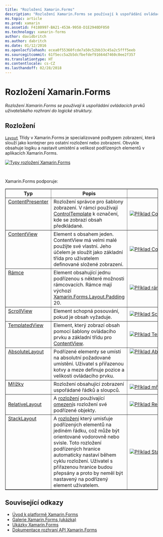 ```yaml
---
title: "Rozložení Xamarin.Forms"
description: "Rozložení Xamarin.Forms se používají k uspořádání ovládacích prvků uživatelského rozhraní do logické struktury."
ms.topic: article
ms.prod: xamarin
ms.assetid: F4180997-BA21-453A-9958-D1E2940DF050
ms.technology: xamarin-forms
author: davidbritch
ms.author: dabritch
ms.date: 01/12/2016
ms.openlocfilehash: ecea0f55360fcde7a50c52bb33c45a2c5fff5eeb
ms.sourcegitcommit: 61f5ecc5a2b5dcfbefdef91664d7460c0ee2f357
ms.translationtype: HT
ms.contentlocale: cs-CZ
ms.lasthandoff: 02/28/2018
---
```

# <a name="xamarinforms-layouts"></a>Rozložení Xamarin.Forms

_Rozložení Xamarin.Forms se používají k uspořádání ovládacích prvků uživatelského rozhraní do logické struktury._

<style>.tableimg {maximální šířka: none! důležité;}</style>

## <a name="layouts"></a>Rozložení

[`Layout`](https://developer.xamarin.com/api/type/Xamarin.Forms.Layout) Třídy v Xamarin.Forms je specializované podtypem zobrazení, která slouží jako kontejner pro ostatní rozložení nebo zobrazení. Obvykle obsahuje logiku a nastavit umístění a velikost podřízených elementů v aplikacích Xamarin.Forms.

 [ ![](layouts-images/layouts-sml.png "Typy rozložení Xamarin.Forms")](layouts-images/layouts.png "typy rozložení Xamarin.Forms")

<br clear="all" />

Xamarin.Forms podporuje:

<table align="center" border="1" cellpadding="1" cellspacing="1">
<thead>
    <th>
      <strong>Typ</strong>
    </th>
    <th>
      <strong>Popis</strong>
    </th>
    <th style="min-width:400px">
      <strong>snímek obrazovky</strong>
    </th>
  </thead>
  <tbody>
  <tr>
    <td valign="top">
      <a href="https://developer.xamarin.com/api/type/Xamarin.Forms.ContentPresenter/">ContentPresenter</a>
    </td>
    <td valign="top">
Rozložení správce pro šablony zobrazení. V rámci používají <a href="https://developer.xamarin.com/api/type/Xamarin.Forms.ControlTemplate/">ControlTemplate</a> k označení, kde se zobrazí obsah předkládané.
    </td>
    <td>
    <a href="https://github.com/xamarin/xamarin-forms-samples/blob/master/Templates/ControlTemplates/SimpleTheme/SimpleTheme/App.xaml"><img src="layouts-images/ContentPresenter.png" title="Příklad ContentPresenter" class="tableimg">
    </a></td>
  </tr>
  <tr>
    <td valign="top">
      <a href="https://developer.xamarin.com/api/type/Xamarin.Forms.ContentView/">ContentView</a>
    </td>
    <td valign="top">
Element s obsahem jeden. ContentView má velmi malé použijte své vlastní. Jeho účelem je sloužit jako základní třída pro uživatelem definované složené zobrazení.
    </td>
    <td>
    <a href="https://github.com/xamarin/xamarin-forms-samples/blob/master/FormsGallery/FormsGallery/FormsGallery/ContentViewDemoPage.cs"><img src="layouts-images/ContentView.png" title="Příklad ContentView" class="tableimg">
    </a></td>
  </tr>
  <tr>
    <td valign="top">
      <a href="https://developer.xamarin.com/api/type/Xamarin.Forms.Frame/">Rámce</a>
    </td>
    <td valign="top">
Element obsahující jednu podřízenou s některé možnosti rámcovacích. Rámce mají výchozí <a href="https://developer.xamarin.com/api/property/Xamarin.Forms.Layout.Padding/">Xamarin.Forms.Layout.Padding</a> 20.
    </td>
    <td>
    <a href="https://github.com/xamarin/xamarin-forms-samples/blob/master/FormsGallery/FormsGallery/FormsGallery/FrameDemoPage.cs"><img src="layouts-images/Frame.png" title="Příklad rámce" class="tableimg">
    </a></td>
  </tr>
  <tr>
    <td valign="top">
      <a href="https://developer.xamarin.com/api/type/Xamarin.Forms.ScrollView/">ScrollView</a>
    </td>
    <td valign="top">
Element schopná posouvání, pokud je obsah vyžaduje.
    </td>
    <td>
    <a href="https://github.com/xamarin/xamarin-forms-samples/blob/master/FormsGallery/FormsGallery/FormsGallery/ScrollViewDemoPage.cs"><img src="layouts-images/ScrollView.png" title="Příklad ScrollView" class="tableimg">
    </a></td>
  </tr>
  <tr>
    <td valign="top">
      <a href="https://developer.xamarin.com/api/type/Xamarin.Forms.TemplatedView/">TemplatedView</a>
    </td>
    <td valign="top">
Element, který zobrazí obsah pomocí šablony ovládacího prvku a základní třídu pro <a href=""/api/type/Xamarin.Forms.ContentView/">ContentView</a>.
    </td>
    <td>
    <a href="https://github.com/xamarin/xamarin-forms-samples/tree/master/Templates/ControlTemplates/"><img src="layouts-images/TemplatedView.png" title="Příklad TemplatedView" class="tableimg">
    </a></td>
  </tr>
  <tr>
    <td valign="top">
      <a href="https://developer.xamarin.com/api/type/Xamarin.Forms.AbsoluteLayout/">AbsoluteLayout</a>
    </td>
    <td valign="top">
Podřízené elementy se umístí na absolutní požadované umístění. Uživatel s přiřazenou kotvy a meze definuje pozice a velikosti ovládacího prvku.
    </td>
    <td valign="top">
      <a href="https://github.com/xamarin/xamarin-forms-samples/blob/master/FormsGallery/FormsGallery/FormsGallery/AbsoluteLayoutDemoPage.cs"><img src="layouts-images/AbsoluteLayout.png" title="Příklad AbsoluteLayout" class="tableimg">
    </a></td>
  </tr>
  <tr>
    <td valign="top">
      <a href="https://developer.xamarin.com/api/type/Xamarin.Forms.Grid/">Mřížky</a>
    </td>
    <td valign="top">
Rozložení obsahující zobrazení uspořádané řádků a sloupců.
    </td>
    <td>
    <a href="https://github.com/xamarin/xamarin-forms-samples/blob/master/FormsGallery/FormsGallery/FormsGallery/GridDemoPage.cs"><img src="layouts-images/Grid.png" title="Příklad mřížky" class="tableimg">
    </a></td>
  </tr>
  <tr>
    <td>
      <a href="https://developer.xamarin.com/api/type/Xamarin.Forms.RelativeLayout/">RelativeLayout</a>
    </td>
    <td valign="top">
A <a href="https://developer.xamarin.com/api/type/Xamarin.Forms.Layout/%601">rozložení</a> používající <a href="https://developer.xamarin.com/api/type/Xamarin.Forms.Constraint/">omezení</a>s rozložení své podřízené objekty.
    </td>
    <td>
    <a href="https://github.com/xamarin/xamarin-forms-samples/blob/master/FormsGallery/FormsGallery/FormsGallery/RelativeLayoutDemoPage.cs"><img src="layouts-images/RelativeLayout.png" title="Příklad RelativeLayout" class="tableimg">
    </a></td>
  </tr>
  <tr>
    <td valign="top">
      <a href="https://developer.xamarin.com/api/type/Xamarin.Forms.StackLayout/">StackLayout</a>
    </td>
    <td valign="top">
A <a href="https://developer.xamarin.com/api/type/Xamarin.Forms.Layout/">rozložení</a> který umisťuje podřízených elementů na jediném řádku, což může být orientované vodorovně nebo svisle. Toto rozložení podřízených hranice automaticky nastaví během cyklu rozložení. Uživatel s přiřazenou hranice budou přepsány a proto by neměl být nastavený na podřízený element uživatelem.
    </td>
    <td>
    <a href="https://github.com/xamarin/xamarin-forms-samples/blob/master/FormsGallery/FormsGallery/FormsGallery/StackLayoutDemoPage.cs"><img src="layouts-images/StackLayout.png" title="Příklad StackLayout" class="tableimg">
    </a></td>
  </tr>
  </tbody>
</table>



## <a name="related-links"></a>Související odkazy

- [Úvod k platformě Xamarin.Forms](~/xamarin-forms/get-started/introduction-to-xamarin-forms.md)
- [Galerie Xamarin.Forms (ukázka)](https://developer.xamarin.com/samples/FormsGallery/)
- [Ukázky Xamarin.Forms](https://developer.xamarin.com/samples/tag/Xamarin.Forms/)
- [Dokumentace rozhraní API Xamarin.Forms](https://developer.xamarin.com/api/namespace/Xamarin.Forms)
